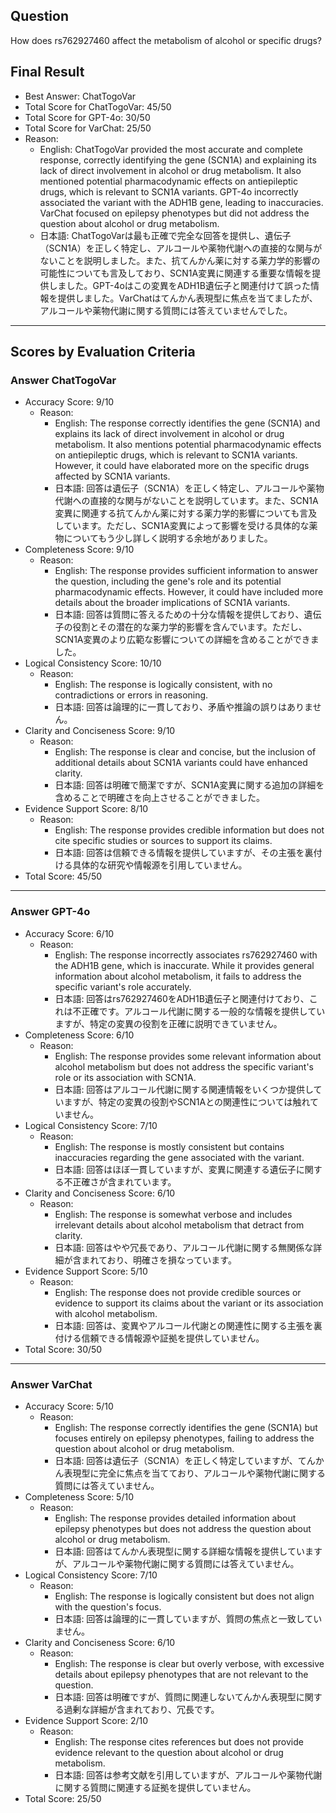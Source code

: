## Question

How does rs762927460 affect the metabolism of alcohol or specific drugs?

## Final Result

- Best Answer: ChatTogoVar
- Total Score for ChatTogoVar: 45/50
- Total Score for GPT-4o: 30/50
- Total Score for VarChat: 25/50
- Reason:
  - English: ChatTogoVar provided the most accurate and complete response, correctly identifying the gene (SCN1A) and explaining its lack of direct involvement in alcohol or drug metabolism. It also mentioned potential pharmacodynamic effects on antiepileptic drugs, which is relevant to SCN1A variants. GPT-4o incorrectly associated the variant with the ADH1B gene, leading to inaccuracies. VarChat focused on epilepsy phenotypes but did not address the question about alcohol or drug metabolism.
  - 日本語: ChatTogoVarは最も正確で完全な回答を提供し、遺伝子（SCN1A）を正しく特定し、アルコールや薬物代謝への直接的な関与がないことを説明しました。また、抗てんかん薬に対する薬力学的影響の可能性についても言及しており、SCN1A変異に関連する重要な情報を提供しました。GPT-4oはこの変異をADH1B遺伝子と関連付けて誤った情報を提供しました。VarChatはてんかん表現型に焦点を当てましたが、アルコールや薬物代謝に関する質問には答えていませんでした。

---

## Scores by Evaluation Criteria

### Answer ChatTogoVar
- Accuracy Score: 9/10
  - Reason: 
    - English: The response correctly identifies the gene (SCN1A) and explains its lack of direct involvement in alcohol or drug metabolism. It also mentions potential pharmacodynamic effects on antiepileptic drugs, which is relevant to SCN1A variants. However, it could have elaborated more on the specific drugs affected by SCN1A variants.
    - 日本語: 回答は遺伝子（SCN1A）を正しく特定し、アルコールや薬物代謝への直接的な関与がないことを説明しています。また、SCN1A変異に関連する抗てんかん薬に対する薬力学的影響についても言及しています。ただし、SCN1A変異によって影響を受ける具体的な薬物についてもう少し詳しく説明する余地がありました。
- Completeness Score: 9/10
  - Reason: 
    - English: The response provides sufficient information to answer the question, including the gene's role and its potential pharmacodynamic effects. However, it could have included more details about the broader implications of SCN1A variants.
    - 日本語: 回答は質問に答えるための十分な情報を提供しており、遺伝子の役割とその潜在的な薬力学的影響を含んでいます。ただし、SCN1A変異のより広範な影響についての詳細を含めることができました。
- Logical Consistency Score: 10/10
  - Reason: 
    - English: The response is logically consistent, with no contradictions or errors in reasoning.
    - 日本語: 回答は論理的に一貫しており、矛盾や推論の誤りはありません。
- Clarity and Conciseness Score: 9/10
  - Reason: 
    - English: The response is clear and concise, but the inclusion of additional details about SCN1A variants could have enhanced clarity.
    - 日本語: 回答は明確で簡潔ですが、SCN1A変異に関する追加の詳細を含めることで明確さを向上させることができました。
- Evidence Support Score: 8/10
  - Reason: 
    - English: The response provides credible information but does not cite specific studies or sources to support its claims.
    - 日本語: 回答は信頼できる情報を提供していますが、その主張を裏付ける具体的な研究や情報源を引用していません。
- Total Score: 45/50

---

### Answer GPT-4o
- Accuracy Score: 6/10
  - Reason: 
    - English: The response incorrectly associates rs762927460 with the ADH1B gene, which is inaccurate. While it provides general information about alcohol metabolism, it fails to address the specific variant's role accurately.
    - 日本語: 回答はrs762927460をADH1B遺伝子と関連付けており、これは不正確です。アルコール代謝に関する一般的な情報を提供していますが、特定の変異の役割を正確に説明できていません。
- Completeness Score: 6/10
  - Reason: 
    - English: The response provides some relevant information about alcohol metabolism but does not address the specific variant's role or its association with SCN1A.
    - 日本語: 回答はアルコール代謝に関する関連情報をいくつか提供していますが、特定の変異の役割やSCN1Aとの関連性については触れていません。
- Logical Consistency Score: 7/10
  - Reason: 
    - English: The response is mostly consistent but contains inaccuracies regarding the gene associated with the variant.
    - 日本語: 回答はほぼ一貫していますが、変異に関連する遺伝子に関する不正確さが含まれています。
- Clarity and Conciseness Score: 6/10
  - Reason: 
    - English: The response is somewhat verbose and includes irrelevant details about alcohol metabolism that detract from clarity.
    - 日本語: 回答はやや冗長であり、アルコール代謝に関する無関係な詳細が含まれており、明確さを損なっています。
- Evidence Support Score: 5/10
  - Reason: 
    - English: The response does not provide credible sources or evidence to support its claims about the variant or its association with alcohol metabolism.
    - 日本語: 回答は、変異やアルコール代謝との関連性に関する主張を裏付ける信頼できる情報源や証拠を提供していません。
- Total Score: 30/50

---

### Answer VarChat
- Accuracy Score: 5/10
  - Reason: 
    - English: The response correctly identifies the gene (SCN1A) but focuses entirely on epilepsy phenotypes, failing to address the question about alcohol or drug metabolism.
    - 日本語: 回答は遺伝子（SCN1A）を正しく特定していますが、てんかん表現型に完全に焦点を当てており、アルコールや薬物代謝に関する質問には答えていません。
- Completeness Score: 5/10
  - Reason: 
    - English: The response provides detailed information about epilepsy phenotypes but does not address the question about alcohol or drug metabolism.
    - 日本語: 回答はてんかん表現型に関する詳細な情報を提供していますが、アルコールや薬物代謝に関する質問には答えていません。
- Logical Consistency Score: 7/10
  - Reason: 
    - English: The response is logically consistent but does not align with the question's focus.
    - 日本語: 回答は論理的に一貫していますが、質問の焦点と一致していません。
- Clarity and Conciseness Score: 6/10
  - Reason: 
    - English: The response is clear but overly verbose, with excessive details about epilepsy phenotypes that are not relevant to the question.
    - 日本語: 回答は明確ですが、質問に関連しないてんかん表現型に関する過剰な詳細が含まれており、冗長です。
- Evidence Support Score: 2/10
  - Reason: 
    - English: The response cites references but does not provide evidence relevant to the question about alcohol or drug metabolism.
    - 日本語: 回答は参考文献を引用していますが、アルコールや薬物代謝に関する質問に関連する証拠を提供していません。
- Total Score: 25/50